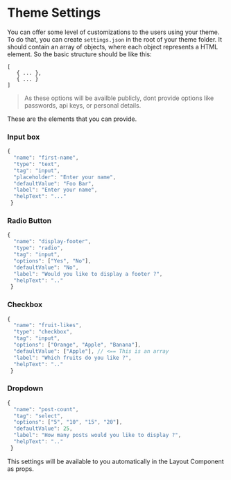 # Theme Settings

You can offer some level of customizations to the users using your theme. To do that, you can create `settings.json` in the root of your theme folder. It should contain an array of objects, where each object represents a HTML element. So the basic structure should be like this:

```text
[ 
   { ... },
   { ... }
] 
```

> As these options will be availble publicly, dont provide options like passwords, api keys, or personal details.

These are the elements that you can provide.

### Input box

```javascript
{        
  "name": "first-name",
  "type": "text",       
  "tag": "input",        
  "placeholder": "Enter your name",        
  "defaultValue": "Foo Bar",        
  "label": "Enter your name",        
  "helpText": "..."    
 }
```

### Radio Button

```javascript
{        
  "name": "display-footer",
  "type": "radio",       
  "tag": "input",   
  "options": ["Yes", "No"],            
  "defaultValue": "No",        
  "label": "Would you like to display a footer ?",        
  "helpText": ".."    
 }
```

### Checkbox

```javascript
{        
  "name": "fruit-likes",
  "type": "checkbox",       
  "tag": "input",   
  "options": ["Orange", "Apple", "Banana"],         
  "defaultValue": ["Apple"], // <== This is an array
  "label": "Which fruits do you like ?",        
  "helpText": ".."    
 }
```

### Dropdown

```javascript
{        
  "name": "post-count",      
  "tag": "select",   
  "options": ["5", "10", "15", "20"],         
  "defaultValue": 25,
  "label": "How many posts would you like to display ?",        
  "helpText": ".."    
 }
```

This settings will be available to you automatically in the Layout Component as props.


